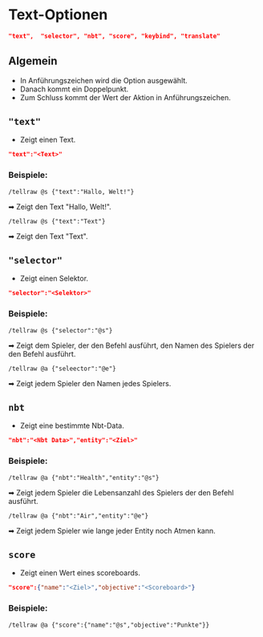 # Text-Optionen
```json
"text",  "selector", "nbt", "score", "keybind", "translate"
```
## Algemein
* In Anführungszeichen wird die Option ausgewählt.
* Danach kommt ein Doppelpunkt.
* Zum Schluss kommt der Wert der Aktion in Anführungszeichen.

## ```"text"```
* Zeigt einen Text.  
```json
"text":"<Text>"
```
### Beispiele:  
```mcfunction
/tellraw @s {"text":"Hallo, Welt!"}
```
➡ Zeigt den Text "Hallo, Welt!".  
```mcfunction
/tellraw @s {"text":"Text"}
```
➡ Zeigt den Text "Text".
## ```"selector"```
* Zeigt einen Selektor.  
```json
"selector":"<Selektor>"
```
### Beispiele:  
```mcfunction
/tellraw @s {"selector":"@s"}
```  
➡ Zeigt dem Spieler, der den Befehl ausführt, den Namen des Spielers der den Befehl ausführt.
```mcfunction
/tellraw @a {"seleector":"@e"}
```
➡ Zeigt jedem Spieler den Namen jedes Spielers.
## ```nbt```
* Zeigt eine bestimmte Nbt-Data.  
```json
"nbt":"<Nbt Data>","entity":"<Ziel>"
```  
### Beispiele:  
```mcfunction
/tellraw @a {"nbt":"Health","entity":"@s"}
```  
➡ Zeigt jedem Spieler die Lebensanzahl des Spielers der den Befehl ausführt.
```mcfunction
/tellraw @a {"nbt":"Air","entity":"@e"}
```  
➡ Zeigt jedem Spieler wie lange jeder Entity noch Atmen kann.
## ```score```
* Zeigt einen Wert eines scoreboards.
```json
"score":{"name":"<Ziel>","objective":"<Scoreboard>"}
```
### Beispiele:  
```mcfunction
/tellraw @a {"score":{"name":"@s","objective":"Punkte"}}
```
